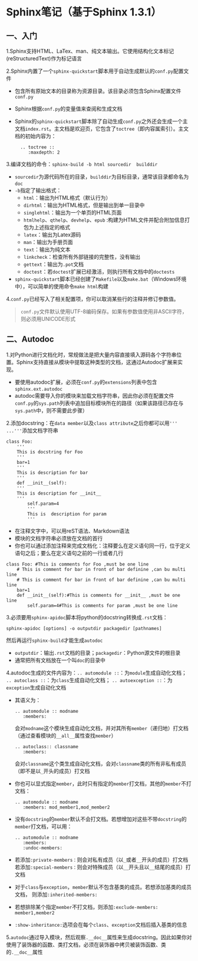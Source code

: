 # Sphinx笔记（基于Sphinx 1.3.1）

## 一、入门

1.Sphinx支持HTML、LaTex、man、纯文本输出。它使用结构化文本标记(reStructuredText)作为标记语言

2.Sphinx内置了一个`sphinx-quickstart`脚本用于自动生成默认的`conf.py`配置文件

* 包含所有原始文本的目录称为资源目录。该目录必须包含Sphinx配置文件`conf.py`
* Sphinx根据`conf.py`的变量值来查阅和生成文档
* Sphinx的`sphinx-quickstart`脚本除了自动生成`conf.py`之外还会生成一个主文档`index.rst`。主文档是欢迎页，它包含了`toctree`（即内容属索引）。主文档的初始内容为：

  ```
	.. toctree ::
	   :maxdepth: 2
  ```
3.编译文档的命令：`sphinx-build -b html sourcedir  builddir`

* `sourcedir`为源代码所在的目录，`builddir`为目标目录，通常该目录都命名为`doc`
* `-b`指定了输出格式：
	* `html`：输出为HTML格式（默认行为）
	* `dirhtml`：输出为HTML格式，但是输出到单一目录中
	* `singlehtml`：输出为一个单页的HTML页面
	* `htmlhelp`、`qthelp`、`devhelp`、`epub`	:构建为HTML文件并配合附加信息打包为上述指定的格式
	* `latex`：输出为Latex源码
	* `man`：输出为手册页面
	* `text`：输出为纯文本
	* `linkcheck`：检查所有外部链接的完整性，没有输出
	* `gettext`：输出为`.pot`文档
	* `doctest`：若`doctest`扩展已经激活，则执行所有文档中的`doctests`
* `sphinx-quickstart`脚本已经创建了`Makefile`以及`make.bat`（Windows环境中），可以简单的使用命令`make html`构建

4.`conf.py`已经写入了相关配置项，你可以取消某些行的注释并修订参数值。
> `conf.py`文件默认使用UTF-8编码保存。如果有参数值使用非ASCII字符，则必须用UNICODE形式

## 二、Autodoc
1.对Python进行文档化时，常规做法是把大量内容直接填入源码各个字符串位置。Sphinx支持直接从模块中提取这种类型的文档，这通过Autodoc扩展来实现。

* 要使用autodoc扩展，必须在`conf.py`的`extensions`列表中包含`sphinx.ext.autodoc`
* autodoc需要导入你的模块来加载文档字符串，因此你必须在配置文件`conf.py`的`sys.path`列表中追加目标模块所在的路径（如果该路径已存在与`sys.path`中，则不需要此步骤）


2.添加docstring：在`data member`以及`class attribute`之后你都可以用`'''   ...'''`添加文档字符串

```
class Foo:
	'''
	This is docstring for Foo
	'''
	bar=1
	'''
	This is description for bar
	'''
	def __init__(self):
	'''
	This is description for __init__
	'''
		self.param=4
		'''
		This is  description for param
		'''
```
* 在注释文字中，可以用reST语法、Markdown语法
* 模块的文档字符串必须放在文档的首行
* 你也可以通过添加注释来完成文档化：注释要么在定义语句同一行，位于定义语句之后；要么在定义语句之前的一行或者几行
	
```
class Foo: #This is comments for Foo ,must be one line
   	# This is comment for bar in front of bar definine ,can bu multi line
	# This is comment for bar in front of bar definine ,can bu multi line
	bar=1	
	def __init__(self):#This is comments for __init__ ,must be one line
		self.param=4#This is comments for param ,must be one line		
```

3.必须要用`sphinx-apidoc`脚本将python的docstring转换成`.rst`文档：

```
sphinx-apidoc [options] -o outputdir packagedir [pathnames]
```
然后再运行`sphinx-build`才能生成`autodoc`

* `outputdir`：输出`.rst`文档的目录；`packagedir`：Python源文件的根目录
* 通常把所有文档放在一个叫`doc`的目录中

4.autodoc生成的文件内容为：` .. automodule :: `：为`module`生成自动化文档； ` .. autoclass :: `：为`class`生成自动化文档； ` .. autoexception :: `：为`exception`生成自动化文档

* 其语义为：

	```
	.. automodule :: modname
  	   :members:
	```
  会对`modname`这个模块生成自动化文档，并对其所有`member`（递归地）打文档（通过查看模块的`__all__`属性查找`member`）

	```
	.. autoclass:: classname
  	   :members:
	```
	会对`classname`这个类生成自动化文档，会对`classname`类的所有非私有成员（即不是以`_`开头的成员）打文档
* 你也可以显式指定`member`，此时只有指定的`member`打文档，其他的`member`不打文档：

	```
	.. automodule :: modname
  	   :members: mod_member1,mod_member2
	```
* 没有`docstring`的`member`默认不会打文档。若想增加对这些不带`docstring`的`member`打文档，可以用：
	
	```
	.. automodule :: modname
  	   :members:
  	   :undoc-members:	
	```

* 若添加`:private-members：`则会对私有成员（以`_`或者`__`开头的成员）打文档  
  若添加`:special-members：`则会对特殊成员（以`__`开头且以`__`结尾的成员）打文档 
* 对于`class`与`exception`，`member`默认不包含基类的成员。若想添加基类的成员文档，
  则添加`:inherited-members:`
* 若想排除某个指定`member`不打文档，则添加`:exclude-members: member1,member2`
* `:show-inheritance:`选项会在每个`class`、`exception`文档后插入基类的信息

5.`autodoc`通过导入模块，然后观察`.__doc__`属性来生成docstring。因此如果你对使用了装饰器的函数、类打文档，必须在装饰器中拷贝被装饰函数、类的`.__doc__`属性


				
